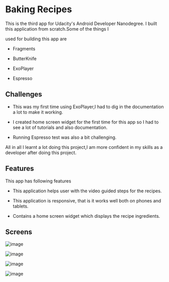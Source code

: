 # Baking Recipes
This is the third app for Udacity's Android Developer Nanodegree. I built this application from scratch.Some of the things I 

used for building this app are

* Fragments

* ButterKnife

* ExoPlayer

* Espresso

## Challenges
 
 * This was my first time using ExoPlayer,I had to dig in the documentation a lot to make it working.
 
 * I  created home screen widget for the first time for this app so I had to see a lot of tutorials and also documentation.
 
 * Running Espresso test was also a bit challenging.
 
 All in all I learnt a lot doing this project,I am more confident in my skills as a developer after doing this project.


## Features

This app has following features

* This application helps user with the video guided steps for the recipes.

* This application is responsive, that is it works well both on phones and tablets.

* Contains a home screen widget which displays the recipe ingredients.

## Screens

![image](https://user-images.githubusercontent.com/16161998/37578080-aaac497a-2af3-11e8-8720-aa227844285a.png)


![image](https://user-images.githubusercontent.com/16161998/37578059-81449f9c-2af3-11e8-8933-78f65e02538e.png)

![image](https://user-images.githubusercontent.com/16161998/37578178-58865982-2af4-11e8-8640-a8467db8269d.png)

![image](https://user-images.githubusercontent.com/16161998/37578257-e97f0dee-2af4-11e8-8502-d4907cc1cc86.png)




